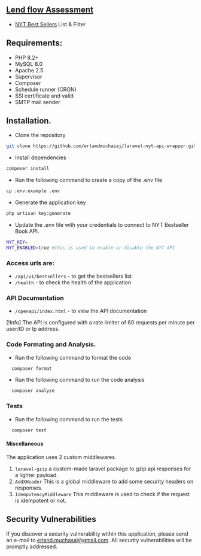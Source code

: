 ## [Lend flow Assessment](https://www.lendflow.com/)
- [NYT Best Sellers](https://developer.nytimes.com/docs/books-product/1/routes/lists/best-sellers/history.json/get) List & Filter

## Requirements:
- PHP 8.2+
- MySQL 8.0
- Apache 2.5
- Supervisor
- Composer
- Schedule runner (CRON)
- SSl certificate and valid
- SMTP mail sender

## Installation.

- Clone the repository
````bash    
git clone https://github.com/erlandmuchasaj/laravel-nyt-api-wrapper.git
````

- Install dependencies
````bash    
composer install
````

- Run the following command to create a copy of the .env file
````bash
cp .env.example .env
````

- Generate the application key
````bash
php artisan key:generate
````

- Update the .env file with your credentials to connect to NYT Bestseller Book API.
````bash
NYT_KEY=
NYT_ENABLED=true #this is used to enable or disable the NYT API
````

### Access urls are:
- `/api/v1/bestsellers` - to get the bestsellers list
- `/health` - to check the health of the application


### API Documentation
- `/openapi/index.html` - to view the API documentation

[!Info]
The API is configured with a rate limiter of 60 requests per minute per user/ID or Ip address.


### Code Formating and Analysis.
- Run the following command to format the code
````bash
  composer format
````

- Run the following command to run the code analysis 
````bash
  composer analyze
````

### Tests
- Run the following command to run the tests
````bash
  composer test
````

#### Miscellaneous
The application uses 2 custom middlewares. 
1. `laravel-gzip` a custom-made laravel package to gzip api responses for a lighter payload. 
2. `AddXHeader` This is a global middleware to add some security headers on responses.
3. `IdempotencyMiddleware` This middleware is used to check if the request is idempotent or not.

## Security Vulnerabilities

If you discover a security vulnerability within this application,
please send an e-mail to [erland.muchasaj@gmail.com](mailto:erland.muchasaj@gmail.com).
All security vulnerabilities will be promptly addressed.
